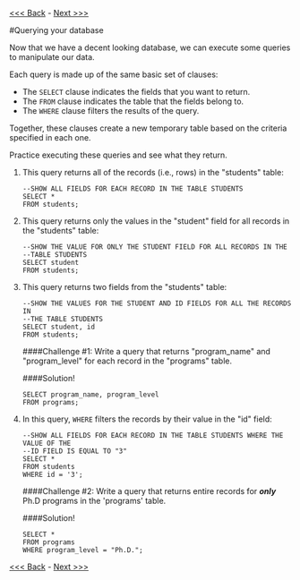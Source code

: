 [<<< Back](https://github.com/GCDigitalFellows/GCDRI_databases/blob/master/sections/5-foreignkeys.md) - [Next >>>](https://github.com/GCDigitalFellows/GCDRI_databases/blob/master/sections/7-innerjoin.md)  

#Querying your database  

Now that we have a decent looking database, we can execute some queries to manipulate our data.  

Each query is made up of the same basic set of clauses:  
- The `SELECT` clause indicates the fields that you want to return.  
- The `FROM` clause indicates the table that the fields belong to.  
- The `WHERE` clause filters the results of the query.  

Together, these clauses create a new temporary table based on the criteria specified in each one.  

Practice executing these queries and see what they return.  

1. This query returns all of the records (i.e., rows) in the "students" table:  
	```
	--SHOW ALL FIELDS FOR EACH RECORD IN THE TABLE STUDENTS
	SELECT *   
	FROM students;
	```  

2. This query returns only the values in the "student" field for all records in the "students" table:  
	```
	--SHOW THE VALUE FOR ONLY THE STUDENT FIELD FOR ALL RECORDS IN THE
	--TABLE STUDENTS
	SELECT student
	FROM students;
	```  

3. This query returns two fields from the "students" table:  
	```
	--SHOW THE VALUES FOR THE STUDENT AND ID FIELDS FOR ALL THE RECORDS IN
	--THE TABLE STUDENTS
	SELECT student, id
	FROM students;
	```  

	####Challenge #1: Write a query that returns "program_name" and "program_level" for each record in the "programs" table.  


	####Solution!
	```
	SELECT program_name, program_level
	FROM programs;
	```

4. In this query, `WHERE` filters the records by their value in the "id" field:  
	```
	--SHOW ALL FIELDS FOR EACH RECORD IN THE TABLE STUDENTS WHERE THE VALUE OF THE
	--ID FIELD IS EQUAL TO "3"
	SELECT *
	FROM students
	WHERE id = '3';
	```  

	####Challenge #2: Write a query that returns entire records for _**only**_ Ph.D programs in the 'programs' table.  


	####Solution!
	```
	SELECT *
	FROM programs  
	WHERE program_level = "Ph.D.";
	```

	
[<<< Back](https://github.com/GCDigitalFellows/GCDRI_databases/blob/master/sections/5-foreignkeys.md) - [Next >>>](https://github.com/GCDigitalFellows/GCDRI_databases/blob/master/sections/7-innerjoin.md)